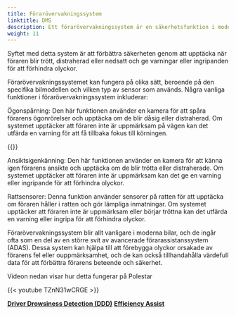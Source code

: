 ```yaml
---
title: Förarövervakningssystem
linktitle: DMS
description: Ett förarövervakningssystem är en säkerhetsfunktion i moderna bilar som använder sensorer och kameror för att övervaka förarens beteende och uppmärksamhet under körning.
weight: 11
---
```

<!-- markdownlint-disable MD033 -->
Syftet med detta system är att förbättra säkerheten genom att upptäcka när föraren blir trött, distraherad eller nedsatt och ge varningar eller ingripanden för att förhindra olyckor.

Förarövervakningssystemet kan fungera på olika sätt, beroende på den specifika bilmodellen och vilken typ av sensor som används. Några vanliga funktioner i förarövervakningssystem inkluderar:

Ögonspårning: Den här funktionen använder en kamera för att spåra förarens ögonrörelser och upptäcka om de blir dåsig eller distraherad. Om systemet upptäcker att föraren inte är uppmärksam på vägen kan det utfärda en varning för att få tillbaka fokus till körningen.

{{<evkxdisplayaddarticle />}}

Ansiktsigenkänning: Den här funktionen använder en kamera för att känna igen förarens ansikte och upptäcka om de blir trötta eller distraherade. Om systemet upptäcker att föraren inte är uppmärksam kan det ge en varning eller ingripande för att förhindra olyckor.

Rattsensorer: Denna funktion använder sensorer på ratten för att upptäcka om föraren håller i ratten och gör lämpliga inmatningar. Om systemet upptäcker att föraren inte är uppmärksam eller börjar tröttna kan det utfärda en varning eller ingripa för att förhindra olyckor.

Förarövervakningssystem blir allt vanligare i moderna bilar, och de ingår ofta som en del av en större svit av avancerade förarassistanssystem (ADAS). Dessa system kan hjälpa till att förebygga olyckor orsakade av förarens fel eller ouppmärksamhet, och de kan också tillhandahålla värdefull data för att förbättra förarens beteende och säkerhet.

Videon nedan visar hur detta fungerar på Polestar

{{< youtube TZnN31wCRGE >}}

<div class="mt-3 mb-3">
    <a href="../driverdrowsinessdetection/" class="text-decoration-none text-black"><strong><i class="bi-arrow-left"></i> Driver Drowsiness Detection (DDD)</strong></a>
    <a href="../efficencyassist/" class="text-decoration-none text-black float-end"><strong>Efficiency Assist <i class="bi-arrow-right"></i></strong></a>
</div>